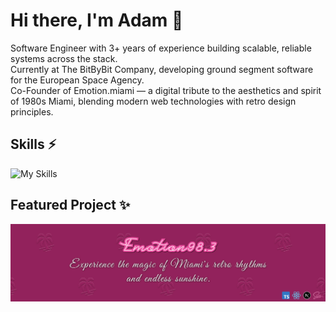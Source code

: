 # Hi there, I'm Adam 👋

Software Engineer with 3+ years of experience building scalable, reliable systems across the stack.<br />
Currently at The BitByBit Company, developing ground segment software for the European Space Agency.<br />
Co-Founder of Emotion.miami — a digital tribute to the aesthetics and spirit of 1980s Miami, blending modern web technologies with retro design principles.<br />

## Skills ⚡
![My Skills](https://skillicons.dev/icons?i=js,ts,react,next,vue,nuxt,scss,styledcomponents,wordpress,figma,git,stackoverflow&perline=4)

## Featured Project ✨
[![Emotion-banner](assets/emotion.jpg)](https://emotion.miami/)

<!--
## Projects 🐱
[![Portfolio-banner](assets/portfolio.jpg)](https://www.adamjalocha.pl/)
[![Emotion-banner](assets/emotion.jpg)](https://emotion.miami/)
[![Webinamp-banner](assets/web-winamp.jpg)](https://winamp.vercel.app/)
[![Repositories-banner](assets/repositories.jpg)](https://github.com/energywraith?tab=repositories)
-->


<!--
**energywraith/energywraith** is a ✨ _special_ ✨ repository because its `README.md` (this file) appears on your GitHub profile.

Here are some ideas to get you started:

- 🔭 I’m currently working on ...
- 🌱 I’m currently learning ...
- 👯 I’m looking to collaborate on ...
- 🤔 I’m looking for help with ...
- 💬 Ask me about ...
- 📫 How to reach me: ...
- 😄 Pronouns: ...
- ⚡ Fun fact: ...
-->
